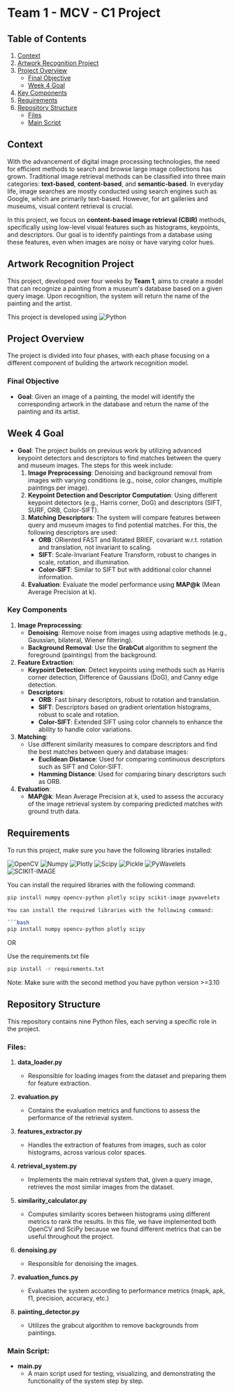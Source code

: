 # Team 1 - MCV - C1 Project

## Table of Contents

1. [Context](#context)
2. [Artwork Recognition Project](#artwork-recognition-project)
3. [Project Overview](#project-overview)
   - [Final Objective](#final-objective)
   - [Week 4 Goal](#week-4-goal)
4. [Key Components](#key-components)
5. [Requirements](#requirements)
6. [Repository Structure](#repository-structure)
   - [Files](#files)
   - [Main Script](#main-script)

## Context

With the advancement of digital image processing technologies, the need for efficient methods to search and browse large image collections has grown. Traditional image retrieval methods can be classified into three main categories: **text-based**, **content-based**, and **semantic-based**. In everyday life, image searches are mostly conducted using search engines such as Google, which are primarily text-based. However, for art galleries and museums, visual content retrieval is crucial.

In this project, we focus on **content-based image retrieval (CBIR)** methods, specifically using low-level visual features such as histograms, keypoints, and descriptors. Our goal is to identify paintings from a database using these features, even when images are noisy or have varying color hues.

## Artwork Recognition Project

This project, developed over four weeks by **Team 1**, aims to create a model that can recognize a painting from a museum's database based on a given query image. Upon recognition, the system will return the name of the painting and the artist.

This project is developed using ![Python](https://img.shields.io/badge/Python-FFD43B?style=for-the-badge&logo=python&logoColor=blue)

## Project Overview

The project is divided into four phases, with each phase focusing on a different component of building the artwork recognition model.

### Final Objective

- **Goal**: Given an image of a painting, the model will identify the corresponding artwork in the database and return the name of the painting and its artist.

## Week 4 Goal

- **Goal**: The project builds on previous work by utilizing advanced keypoint detectors and descriptors to find matches between the query and museum images. The steps for this week include:
  1. **Image Preprocessing**: Denoising and background removal from images with varying conditions (e.g., noise, color changes, multiple paintings per image).
  2. **Keypoint Detection and Descriptor Computation**: Using different keypoint detectors (e.g., Harris corner, DoG) and descriptors (SIFT, SURF, ORB, Color-SIFT).
  3. **Matching Descriptors**: The system will compare features between query and museum images to find potential matches. For this, the following descriptors are used:
     - **ORB**: ORiented FAST and Rotated BRIEF, covariant w.r.t. rotation and translation, not invariant to scaling.
     - **SIFT**: Scale-Invariant Feature Transform, robust to changes in scale, rotation, and illumination.
     - **Color-SIFT**: Similar to SIFT but with additional color channel information.
  4. **Evaluation**: Evaluate the model performance using **MAP@k** (Mean Average Precision at k).

### Key Components

1. **Image Preprocessing**:
   - **Denoising**: Remove noise from images using adaptive methods (e.g., Gaussian, bilateral, Wiener filtering).
   - **Background Removal**: Use the **GrabCut** algorithm to segment the foreground (paintings) from the background.
2. **Feature Extraction**:
   - **Keypoint Detection**: Detect keypoints using methods such as Harris corner detection, Difference of Gaussians (DoG), and Canny edge detection.
   - **Descriptors**:
     - **ORB**: Fast binary descriptors, robust to rotation and translation.
     - **SIFT**: Descriptors based on gradient orientation histograms, robust to scale and rotation.
     - **Color-SIFT**: Extended SIFT using color channels to enhance the ability to handle color variations.
3. **Matching**:
   - Use different similarity measures to compare descriptors and find the best matches between query and database images:
     - **Euclidean Distance**: Used for comparing continuous descriptors such as SIFT and Color-SIFT.
     - **Hamming Distance**: Used for comparing binary descriptors such as ORB.
4. **Evaluation**:
   - **MAP@k**: Mean Average Precision at k, used to assess the accuracy of the image retrieval system by comparing predicted matches with ground truth data.

## Requirements

To run this project, make sure you have the following libraries installed:

![OpenCV](https://img.shields.io/badge/OpenCV-27338e?style=for-the-badge&logo=OpenCV&logoColor=white)
![Numpy](https://img.shields.io/badge/Numpy-777BB4?style=for-the-badge&logo=numpy&logoColor=white)
![Plotly](https://img.shields.io/badge/Plotly-239120?style=for-the-badge&logo=plotly&logoColor=white)
![Scipy](https://img.shields.io/badge/scipy-FF6633?style=for-the-badge&logo=spicy&logoColor=white)
![Pickle](https://img.shields.io/badge/Pickle-0a9c6b?style=for-the-badge&logo=python&logoColor=white)
![PyWavelets](https://img.shields.io/badge/PyWavelets-1d8bcd?style=for-the-badge&logo=python&logoColor=white)
![SCIKIT-IMAGE](https://img.shields.io/badge/scikit--image-5b80b1?style=for-the-badge&logo=python&logoColor=white)

You can install the required libraries with the following command:

````bash
pip install numpy opencv-python plotly scipy scikit-image pywavelets

You can install the required libraries with the following command:

```bash
pip install numpy opencv-python plotly scipy
````

OR

Use the requirements.txt file

```bash
pip install -r requirements.txt
```

Note: Make sure with the second method you have python version >=3.10

## Repository Structure

This repository contains nine Python files, each serving a specific role in the project.

### Files:

1. **data_loader.py**

   - Responsible for loading images from the dataset and preparing them for feature extraction.

2. **evaluation.py**

   - Contains the evaluation metrics and functions to assess the performance of the retrieval system.

3. **features_extractor.py**

   - Handles the extraction of features from images, such as color histograms, across various color spaces.

4. **retrieval_system.py**

   - Implements the main retrieval system that, given a query image, retrieves the most similar images from the dataset.

5. **similarity_calculator.py**

   - Computes similarity scores between histograms using different metrics to rank the results. In this file, we have implemented both OpenCV and SciPy because we found different metrics that can be useful throughout the project.

6. **denoising.py**

   - Responsible for denoising the images.

7. **evaluation_funcs.py**

   - Evaluates the system according to performance metrics (mapk, apk, f1, precision, accuracy, etc.)

8. **painting_detector.py**
   - Utilizes the grabcut algorithm to remove backgrounds from paintings.

### Main Script:

- **main.py**
  - A main script used for testing, visualizing, and demonstrating the functionality of the system step by step.
